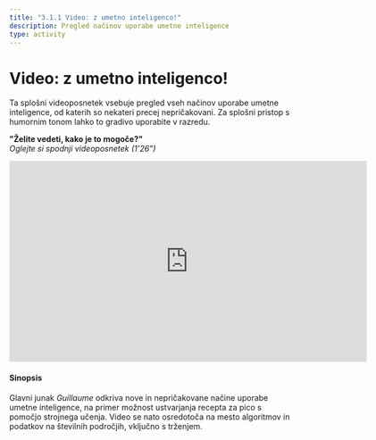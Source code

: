```yaml
---
title: "3.1.1 Video: z umetno inteligenco!"
description: Pregled načinov uporabe umetne inteligence
type: activity
---
```

# Video: z umetno inteligenco!

Ta splošni videoposnetek vsebuje pregled vseh načinov uporabe umetne inteligence, od katerih so nekateri precej nepričakovani.
Za splošni pristop s humornim tonom lahko to gradivo uporabite v razredu.

**"Želite vedeti, kako je to mogoče?"**  
_Oglejte si spodnji videoposnetek (1'26")_

<center><iframe width="640" height="360" src="https://www.youtube.com/embed/97ZljRHjJq8?rel=0&showinfo=0&cc_load_policy=1&hl=en&modestbranding=1" frameborder="0" allowfullscreen></iframe></center>

#### Sinopsis
Glavni junak _Guillaume_ odkriva nove in nepričakovane načine uporabe umetne inteligence, na primer možnost ustvarjanja recepta za pico s pomočjo strojnega učenja. Video se nato osredotoča na mesto algoritmov in podatkov na številnih področjih, vključno s trženjem.
